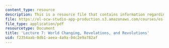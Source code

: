 ```yaml
---
content_type: resource
description: This is a resource file that contains information regarding lecture 7.
file: https://ol-ocw-studio-app-production.s3.amazonaws.com/courses/es-256-the-coming-years-spring-2008/f2354aab0db1aeea4a9a04c2e9a782af_MITES_256S08_Lec07.pdf
file_type: application/pdf
resourcetype: Document
title: 'Lecture 7: World Changing, Revelations, and Revolutions'
uid: f2354aab-0db1-aeea-4a9a-04c2e9a782af
---
```

